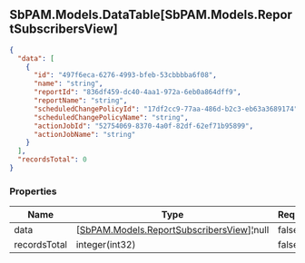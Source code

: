 
<h2 id="tocS_SbPAM.Models.DataTable[SbPAM.Models.ReportSubscribersView]">SbPAM.Models.DataTable[SbPAM.Models.ReportSubscribersView]</h2>

<a id="schemasbpam.models.datatable[sbpam.models.reportsubscribersview]"></a>
<a id="schema_SbPAM.Models.DataTable[SbPAM.Models.ReportSubscribersView]"></a>
<a id="tocSsbpam.models.datatable[sbpam.models.reportsubscribersview]"></a>
<a id="tocssbpam.models.datatable[sbpam.models.reportsubscribersview]"></a>

```json
{
  "data": [
    {
      "id": "497f6eca-6276-4993-bfeb-53cbbbba6f08",
      "name": "string",
      "reportId": "836df459-dc40-4aa1-972a-6eb0a864dff9",
      "reportName": "string",
      "scheduledChangePolicyId": "17df2cc9-77aa-486d-b2c3-eb63a3689174",
      "scheduledChangePolicyName": "string",
      "actionJobId": "52754069-8370-4a0f-82df-62ef71b95899",
      "actionJobName": "string"
    }
  ],
  "recordsTotal": 0
}

```

### Properties

|Name|Type|Required|Restrictions|Description|
|---|---|---|---|---|
|data|[[SbPAM.Models.ReportSubscribersView](../Models/sbpam.models.reportsubscribersview.md)]¦null|false|none|none|
|recordsTotal|integer(int32)|false|none|none|


